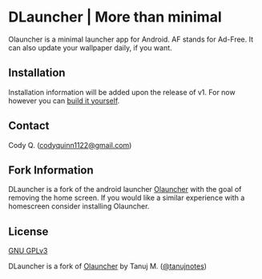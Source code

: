 # DLauncher | More than minimal
Olauncher is a minimal launcher app for Android. AF stands for Ad-Free. It can also update your wallpaper daily, if you want.

## Installation
Installation information will be added upon the release of v1. For now however you can [build it yourself](https://support.gonative.io/help/how-do-i-build-the-android-app-from-source-code).

## Contact
Cody Q. (codyquinn1122@gmail.com)

## Fork Information
DLauncher is a fork of the android launcher [Olauncher](https://github.com/tanujnotes/Olauncher) with the goal of removing the home screen. If you would like a similar experience with a homescreen consider installing Olauncher.

## License
[GNU GPLv3 ](https://www.gnu.org/licenses/gpl-3.0.en.html)

DLauncher is a fork of [Olauncher](https://github.com/tanujnotes/Olauncher) by Tanuj M. ([@tanujnotes](https://twitter.com/tanujnotes))
